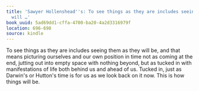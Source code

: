 ```yaml
---
title: 'Sawyer Hollenshead''s: To see things as they are includes seeing them as they
  will …'
book_uuid: 5ad69dd1-cffa-4700-ba20-4a2d3316979f
location: 696-698
source: kindle
---
```


To see things as they are includes seeing them as they will be, and that means picturing ourselves and our own position in time not as coming at the end, jutting out into empty space with nothing beyond, but as tucked in with manifestations of life both behind us and ahead of us. Tucked in, just as Darwin's or Hutton's time is for us as we look back on it now. This is how things will be.